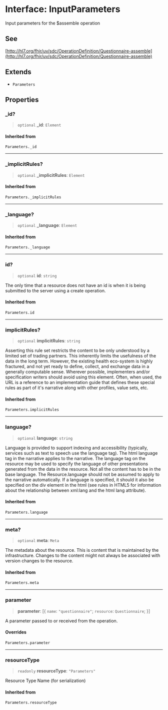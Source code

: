 # Interface: InputParameters

Input parameters for the $assemble operation

## See

[http://hl7.org/fhir/uv/sdc/OperationDefinition/Questionnaire-assemble](http://hl7.org/fhir/uv/sdc/OperationDefinition/Questionnaire-assemble)

## Extends

- `Parameters`

## Properties

### \_id?

> `optional` **\_id**: `Element`

#### Inherited from

`Parameters._id`

***

### \_implicitRules?

> `optional` **\_implicitRules**: `Element`

#### Inherited from

`Parameters._implicitRules`

***

### \_language?

> `optional` **\_language**: `Element`

#### Inherited from

`Parameters._language`

***

### id?

> `optional` **id**: `string`

The only time that a resource does not have an id is when it is being submitted to the server using a create operation.

#### Inherited from

`Parameters.id`

***

### implicitRules?

> `optional` **implicitRules**: `string`

Asserting this rule set restricts the content to be only understood by a limited set of trading partners. This inherently limits the usefulness of the data in the long term. However, the existing health eco-system is highly fractured, and not yet ready to define, collect, and exchange data in a generally computable sense. Wherever possible, implementers and/or specification writers should avoid using this element. Often, when used, the URL is a reference to an implementation guide that defines these special rules as part of it's narrative along with other profiles, value sets, etc.

#### Inherited from

`Parameters.implicitRules`

***

### language?

> `optional` **language**: `string`

Language is provided to support indexing and accessibility (typically, services such as text to speech use the language tag). The html language tag in the narrative applies  to the narrative. The language tag on the resource may be used to specify the language of other presentations generated from the data in the resource. Not all the content has to be in the base language. The Resource.language should not be assumed to apply to the narrative automatically. If a language is specified, it should it also be specified on the div element in the html (see rules in HTML5 for information about the relationship between xml:lang and the html lang attribute).

#### Inherited from

`Parameters.language`

***

### meta?

> `optional` **meta**: `Meta`

The metadata about the resource. This is content that is maintained by the infrastructure. Changes to the content might not always be associated with version changes to the resource.

#### Inherited from

`Parameters.meta`

***

### parameter

> **parameter**: \[\{ `name`: `"questionnaire"`; `resource`: `Questionnaire`; \}\]

A parameter passed to or received from the operation.

#### Overrides

`Parameters.parameter`

***

### resourceType

> `readonly` **resourceType**: `"Parameters"`

Resource Type Name (for serialization)

#### Inherited from

`Parameters.resourceType`

